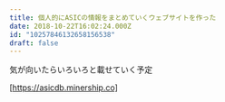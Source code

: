 ```yaml
---
title: 個人的にASICの情報をまとめていくウェブサイトを作った
date: 2018-10-22T16:02:24.000Z
id: "10257846132658156538"
draft: false
---
```

気が向いたらいろいろと載せていく予定

[https://asicdb.minership.co]

